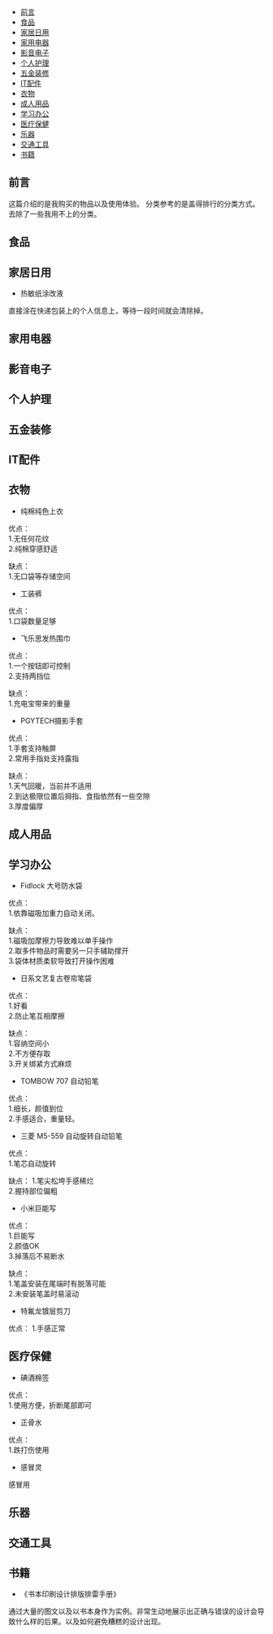 
<!-- @import "[TOC]" {cmd="toc" depthFrom=1 depthTo=6 orderedList=false} -->

<!-- code_chunk_output -->

- [前言](#前言)
- [食品](#食品)
- [家居日用](#家居日用)
- [家用电器](#家用电器)
- [影音电子](#影音电子)
- [个人护理](#个人护理)
- [五金装修](#五金装修)
- [IT配件](#it配件)
- [衣物](#衣物)
- [成人用品](#成人用品)
- [学习办公](#学习办公)
- [医疗保健](#医疗保健)
- [乐器](#乐器)
- [交通工具](#交通工具)
- [书籍](#书籍)

<!-- /code_chunk_output -->

## 前言

这篇介绍的是我购买的物品以及使用体验。
分类参考的是盖得排行的分类方式。去除了一些我用不上的分类。

## 食品

## 家居日用

- 热敏纸涂改液

直接涂在快递包装上的个人信息上，等待一段时间就会清除掉。

## 家用电器

## 影音电子

## 个人护理

## 五金装修

## IT配件

## 衣物

- 纯棉纯色上衣

优点：  
1.无任何花纹  
2.纯棉穿感舒适

缺点：  
1.无口袋等存储空间

- 工装裤

优点：  
1.口袋数量足够

- 飞乐思发热围巾

优点：  
1.一个按钮即可控制  
2.支持两挡位  

缺点：  
1.充电宝带来的重量

- PGYTECH摄影手套

优点：  
1.手套支持触屏  
2.常用手指处支持露指  

缺点：  
1.天气回暖，当前并不适用  
2.到达极限位置后拇指、食指依然有一些空隙  
3.厚度偏厚

## 成人用品

## 学习办公

- Fidlock 大号防水袋

优点：  
1.依靠磁吸加重力自动关闭。  

缺点：  
1.磁吸加摩擦力导致难以单手操作  
2.取多件物品时需要另一只手辅助撑开  
3.袋体材质柔软导致打开操作困难

- 日系文艺复古卷帘笔袋

优点：  
1.好看  
2.防止笔互相摩擦

缺点：  
1.容纳空间小  
2.不方便存取  
3.开关绑紧方式麻烦

- TOMBOW 707 自动铅笔

优点：  
1.细长，颜值到位  
2.手感适合，重量轻。

- 三菱 M5-559 自动旋转自动铅笔

优点：  
1.笔芯自动旋转

缺点：
1.笔尖松垮手感稀烂  
2.握持部位偏粗

- 小米巨能写

优点：  
1.巨能写  
2.颜值OK  
3.掉落后不易断水

缺点：  
1.笔盖安装在尾端时有脱落可能  
2.未安装笔盖时易滚动

- 特氟龙镀层剪刀

优点：
1.手感正常

## 医疗保健

- 碘酒棉签

优点：  
1.使用方便，折断尾部即可

- 正骨水

优点：  
1.跌打伤使用

- 感冒灵

感冒用

## 乐器

## 交通工具

## 书籍

- 《书本印刷设计排版排雷手册》

通过大量的图文以及以书本身作为实例。非常生动地展示出正确与错误的设计会导致什么样的后果。以及如何避免糟糕的设计出现。  
